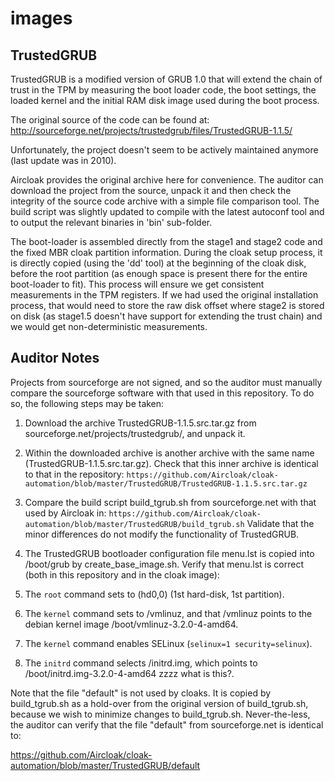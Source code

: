 images
======

## TrustedGRUB

TrustedGRUB is a modified version of GRUB 1.0 that will extend the chain of trust
in the TPM by measuring the boot loader code, the boot settings, the loaded kernel
and the initial RAM disk image used during the boot process.

The original source of the code can be found at:
http://sourceforge.net/projects/trustedgrub/files/TrustedGRUB-1.1.5/

Unfortunately, the project doesn't seem to be actively maintained anymore (last update was in 2010).

Aircloak provides the original archive here for convenience. The auditor can download the project
from the source, unpack it and then check the integrity of the source code archive with a simple
file comparison tool.
The build script was slightly updated to compile with the latest autoconf tool and to
output the relevant binaries in 'bin' sub-folder.

The boot-loader is assembled directly from the stage1 and stage2 code and the fixed MBR
cloak partition information. During the cloak setup process, it is directly copied
(using the 'dd' tool) at the beginning of the cloak disk, before the root partition
(as enough space is present there for the entire boot-loader to fit).
This process will ensure we get consistent measurements in the TPM registers.
If we had used the original installation process, that would need to store the raw disk
offset where stage2 is stored on disk (as stage1.5 doesn't have support for extending
the trust chain) and we would get non-deterministic measurements.

## Auditor Notes

Projects from sourceforge are not signed, and so the auditor must manually compare the sourceforge software with that used in this repository.  To do so, the following steps may be taken:

1.  Download the archive TrustedGRUB-1.1.5.src.tar.gz from sourceforge.net/projects/trustedgrub/, and unpack it.

1.  Within the downloaded archive is another archive with the same name (TrustedGRUB-1.1.5.src.tar.gz).  Check that this inner archive is identical to that in the repository:
```https://github.com/Aircloak/cloak-automation/blob/master/TrustedGRUB/TrustedGRUB-1.1.5.src.tar.gz```

1.  Compare the build script build_tgrub.sh from sourceforge.net with that used by Aircloak in:
```https://github.com/Aircloak/cloak-automation/blob/master/TrustedGRUB/build_tgrub.sh```
Validate that the minor differences do not modify the functionality of TrustedGRUB.

1. The TrustedGRUB bootloader configuration file menu.lst is copied into /boot/grub by create_base_image.sh.  Verify that menu.lst is correct (both in this repository and in the cloak image):
  1. The ```root``` command sets to (hd0,0) (1st hard-disk, 1st partition).
  1. The ```kernel``` command sets to /vmlinuz, and that /vmlinuz points to the debian kernel image /boot/vmlinuz-3.2.0-4-amd64.
  1. The ```kernel``` command enables SELinux (```selinux=1 security=selinux```).
  1. The ```initrd``` command selects /initrd.img, which points to /boot/initrd.img-3.2.0-4-amd64 zzzz what is this?.

Note that the file "default" is not used by cloaks.  It is copied by build_tgrub.sh as a hold-over from the original version of build_tgrub.sh, because we wish to minimize changes to build_tgrub.sh.  Never-the-less, the auditor can verify that the file "default" from sourceforge.net is identical to:

https://github.com/Aircloak/cloak-automation/blob/master/TrustedGRUB/default
